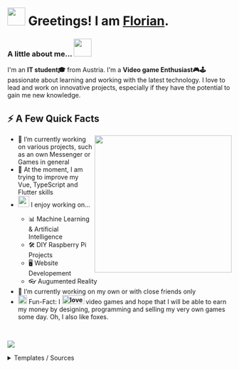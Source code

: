<h1>
  <img src="https://media.giphy.com/media/26Fxy3Iz1ari8oytO/giphy.gif" style="max-width:100%;" width="40px">
  Greetings! I am
  <a href="https://github.com/Averimon">Florian</a>.
</h1>
<h3>
  A little about me...
  <img src="https://media.giphy.com/media/6C6z3o3XIHfVK/giphy.gif" style="max-width:100%;" width="40px">
</h3>
<p>
  I'm an
  <strong>IT student🎓</strong>
  from Austria. I'm a
  <strong>Video game Enthusiast🎮🕹</strong>
  passionate about learning and working with the latest technology.
  I love to lead and work on innovative projects, especially if they have the potential to gain me new knowledge.
  <br>
</p>

<h2>
  ⚡️ A Few Quick Facts
</h2>
<img src="https://media.giphy.com/media/o0vwzuFwCGAFO/giphy.gif" style="max-width:100%;" width="308" height="308" align="right">
<ul>
  <li>🔭 I’m currently working on various projects, such as an own Messenger or Games in general</li>
  <li>🌱 At the moment, I am trying to improve my Vue, TypeScript and Flutter skills</li>
  <li><img src="https://media.giphy.com/media/WFZvB7VIXBgiz3oDXE/giphy.gif" style="max-width:100%;" width="25px"> I enjoy working on...</li>
  <ul>
    <li>📊 Machine Learning & Artificial Intelligence</li>
    <li>🛠 DIY Raspberry Pi Projects</li>
    <li>🖥 Website Developement</li>
    <li>👓 Augumented Reality</li>
  </ul>
  <li>👥 I’m currently working on my own or with close friends only</li>
  <li>
    <img src="https://media.giphy.com/media/4TnWuHUgkzAj9oayiZ/giphy.gif" style="max-width:100%;" width="20px">
    Fun-Fact: I <strong>
      <img src="https://media.giphy.com/media/o3jOW8b4usKgE/giphy.gif" alt="love" width="50" height="20">
      <!--<img src="https://media.giphy.com/media/3o7aCV5mEKhC2IiBmE/giphy.gif" alt="love" width="40" height="20">-->
    </strong> video games and hope that I will be able to earn my money by designing, programming and selling my very own games some day. Oh, I also like foxes.
  </li>
</ul>

<!--<h3>
  <g-emoji class="g-emoji" alias="rocket" fallback-src="https://github.githubassets.com/images/icons/emoji/unicode/1f680.png">🚀</g-emoji>
  Quick Stats
</h3>
<p align="center">
  [![Florian's GitHub stats](https://github-readme-stats.vercel.app/api?username=averimon&show_icons=true)](https://github.com/averimon/github-readme-stats)
  [![Top Langs](https://github-readme-stats.vercel.app/api/top-langs/?username=averimon&layout=compact)](https://github.com/averimon/github-readme-stats)
</p>-->

<br>

<p>
  
  ![](https://komarev.com/ghpvc/?username=averimon&color=red)
</p>

<details>
  <summary>Templates / Sources</summary>
  <ul>
    <li><a href="https://github.com/Defcon27/Defcon27">Design Idea</a></li>
    <li><a href="https://github.com/antonkomarev/github-profile-views-counter">github-profile-views-counter</a></li>
    <li><a href="https://github.com/anuraghazra/github-readme-stats">github-readme-stats</a></li>
  </ul>
    <details>
      <summary>Gifs</summary>
        <ul>
          <li><a href="https://media.giphy.com/media/26Fxy3Iz1ari8oytO/giphy.gif">Dog Gif</a></li>
          <li><a href="https://giphy.com/stickers/fox-deviantart-commission-6C6z3o3XIHfVK">Fox Gif</a></li>
          <li><a href="https://media.giphy.com/media/WFZvB7VIXBgiz3oDXE/giphy.gif">Computer Gif</a></li>
          <li><a href="https://media.giphy.com/media/4TnWuHUgkzAj9oayiZ/giphy.gif">?-Block Gif</a></li>
          <li><a href="https://media.giphy.com/media/o3jOW8b4usKgE/giphy.gif">Love_1 Gif</a></li>
          <li><a href="https://media.giphy.com/media/3o7aCV5mEKhC2IiBmE/giphy.gif">Love_2 Gif</a></li>
          <li><a href="https://media.giphy.com/media/o0vwzuFwCGAFO/giphy.gif">Cat Gif</a></li>
        </ul>
    </details>
</details>
